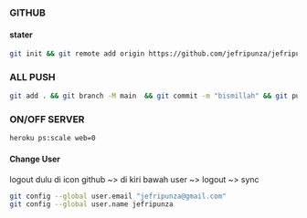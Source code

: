 ### GITHUB
#### stater
```bash
git init && git remote add origin https://github.com/jefripunza/jefripunza-bot
```

### ALL PUSH
```bash
git add . && git branch -M main  && git commit -m "bismillah" && git push -f origin main && git push heroku HEAD:master
```

### ON/OFF SERVER
```bash
heroku ps:scale web=0
```

#### Change User
logout dulu di icon github ~> di kiri bawah user ~> logout ~> sync
```bash
git config --global user.email "jefripunza@gmail.com"
git config --global user.name jefripunza
```